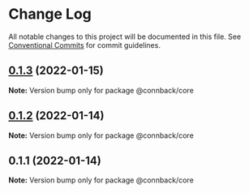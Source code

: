 # Change Log

All notable changes to this project will be documented in this file.
See [Conventional Commits](https://conventionalcommits.org) for commit guidelines.

## [0.1.3](https://github.com/taoyuan/connback/compare/@connback/core@0.1.2...@connback/core@0.1.3) (2022-01-15)

**Note:** Version bump only for package @connback/core





## [0.1.2](https://github.com/taoyuan/connback/compare/@connback/core@0.1.1...@connback/core@0.1.2) (2022-01-14)

**Note:** Version bump only for package @connback/core





## 0.1.1 (2022-01-14)

**Note:** Version bump only for package @connback/core
